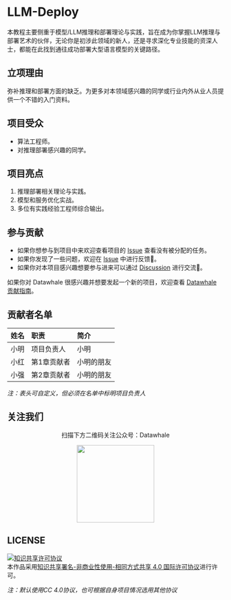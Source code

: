 # LLM-Deploy

本教程主要侧重于模型/LLM推理和部署理论与实践，旨在成为你掌握LLM推理与部署艺术的伙伴，无论你是初涉此领域的新人，还是寻求深化专业技能的资深人士，都能在此找到通往成功部署大型语言模型的关键路径。

## 立项理由

弥补推理和部署方面的缺乏。为更多对本领域感兴趣的同学或行业内外从业人员提供一个不错的入门资料。

## 项目受众

- 算法工程师。
- 对推理部署感兴趣的同学。

## 项目亮点

1. 推理部署相关理论与实践。
2. 模型和服务优化实战。
3. 多位有实践经验工程师综合输出。

## 参与贡献

- 如果你想参与到项目中来欢迎查看项目的 [Issue]() 查看没有被分配的任务。
- 如果你发现了一些问题，欢迎在 [Issue]() 中进行反馈🐛。
- 如果你对本项目感兴趣想要参与进来可以通过 [Discussion]() 进行交流💬。

如果你对 Datawhale 很感兴趣并想要发起一个新的项目，欢迎查看 [Datawhale 贡献指南](https://github.com/datawhalechina/DOPMC#%E4%B8%BA-datawhale-%E5%81%9A%E5%87%BA%E8%B4%A1%E7%8C%AE)。

## 贡献者名单

| 姓名 | 职责 | 简介 |
| :----| :---- | :---- |
| 小明 | 项目负责人 | 小明 |
| 小红 | 第1章贡献者 | 小明的朋友 |
| 小强 | 第2章贡献者 | 小明的朋友 |

*注：表头可自定义，但必须在名单中标明项目负责人*

## 关注我们

<div align=center>
<p>扫描下方二维码关注公众号：Datawhale</p>
<img src="https://raw.githubusercontent.com/datawhalechina/pumpkin-book/master/res/qrcode.jpeg" width = "180" height = "180">
</div>

## LICENSE

<a rel="license" href="http://creativecommons.org/licenses/by-nc-sa/4.0/"><img alt="知识共享许可协议" style="border-width:0" src="https://img.shields.io/badge/license-CC%20BY--NC--SA%204.0-lightgrey" /></a><br />本作品采用<a rel="license" href="http://creativecommons.org/licenses/by-nc-sa/4.0/">知识共享署名-非商业性使用-相同方式共享 4.0 国际许可协议</a>进行许可。

*注：默认使用CC 4.0协议，也可根据自身项目情况选用其他协议*
